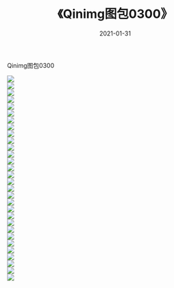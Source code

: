 ﻿---
layout: post
title:  《Qinimg图包0300》
date:   2021-01-31
img: http://imgx.orgx.ga/Qinimg图包/Qinimg图包0300/000.jpg
categories: [美女, 清纯, 唯美]
---

Qinimg图包0300

 ![](http://imgx.orgx.ga/Qinimg图包/Qinimg图包0300/001.jpg) <br>![](http://imgx.orgx.ga/Qinimg图包/Qinimg图包0300/002.jpg) <br>![](http://imgx.orgx.ga/Qinimg图包/Qinimg图包0300/003.jpg) <br>![](http://imgx.orgx.ga/Qinimg图包/Qinimg图包0300/004.jpg) <br>![](http://imgx.orgx.ga/Qinimg图包/Qinimg图包0300/005.jpg) <br>![](http://imgx.orgx.ga/Qinimg图包/Qinimg图包0300/006.jpg) <br>![](http://imgx.orgx.ga/Qinimg图包/Qinimg图包0300/007.jpg) <br>![](http://imgx.orgx.ga/Qinimg图包/Qinimg图包0300/008.jpg) <br>![](http://imgx.orgx.ga/Qinimg图包/Qinimg图包0300/009.jpg) <br>![](http://imgx.orgx.ga/Qinimg图包/Qinimg图包0300/010.jpg) <br>![](http://imgx.orgx.ga/Qinimg图包/Qinimg图包0300/011.jpg) <br>![](http://imgx.orgx.ga/Qinimg图包/Qinimg图包0300/012.jpg) <br>![](http://imgx.orgx.ga/Qinimg图包/Qinimg图包0300/013.jpg) <br>![](http://imgx.orgx.ga/Qinimg图包/Qinimg图包0300/014.jpg) <br>![](http://imgx.orgx.ga/Qinimg图包/Qinimg图包0300/015.jpg) <br>![](http://imgx.orgx.ga/Qinimg图包/Qinimg图包0300/016.jpg) <br>![](http://imgx.orgx.ga/Qinimg图包/Qinimg图包0300/017.jpg) <br>![](http://imgx.orgx.ga/Qinimg图包/Qinimg图包0300/018.jpg) <br>![](http://imgx.orgx.ga/Qinimg图包/Qinimg图包0300/019.jpg) <br>![](http://imgx.orgx.ga/Qinimg图包/Qinimg图包0300/020.jpg) <br>![](http://imgx.orgx.ga/Qinimg图包/Qinimg图包0300/021.jpg) <br>![](http://imgx.orgx.ga/Qinimg图包/Qinimg图包0300/022.jpg) <br>![](http://imgx.orgx.ga/Qinimg图包/Qinimg图包0300/023.jpg) <br>![](http://imgx.orgx.ga/Qinimg图包/Qinimg图包0300/024.jpg) <br>![](http://imgx.orgx.ga/Qinimg图包/Qinimg图包0300/025.jpg) <br>![](http://imgx.orgx.ga/Qinimg图包/Qinimg图包0300/026.jpg) <br>![](http://imgx.orgx.ga/Qinimg图包/Qinimg图包0300/027.jpg) <br>![](http://imgx.orgx.ga/Qinimg图包/Qinimg图包0300/028.jpg) <br>![](http://imgx.orgx.ga/Qinimg图包/Qinimg图包0300/029.jpg) <br>![](http://imgx.orgx.ga/Qinimg图包/Qinimg图包0300/030.jpg) <br>